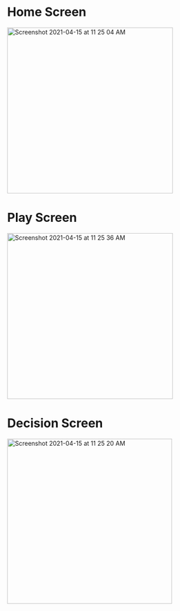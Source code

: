 <h1>Home Screen</h1>
<img width="384" alt="Screenshot 2021-04-15 at 11 25 04 AM" src="https://user-images.githubusercontent.com/64687869/114821084-a5cde700-9ddd-11eb-8386-03510f715e72.png">
<h1>Play Screen</h1>
<img width="384" alt="Screenshot 2021-04-15 at 11 25 36 AM" src="https://user-images.githubusercontent.com/64687869/114821078-a2d2f680-9ddd-11eb-8720-686dc9d8b782.png">

<h1>Decision Screen</h1>
<img width="382" alt="Screenshot 2021-04-15 at 11 25 20 AM" src="https://user-images.githubusercontent.com/64687869/114821089-a6ff1400-9ddd-11eb-80de-9901579b17a5.png">
